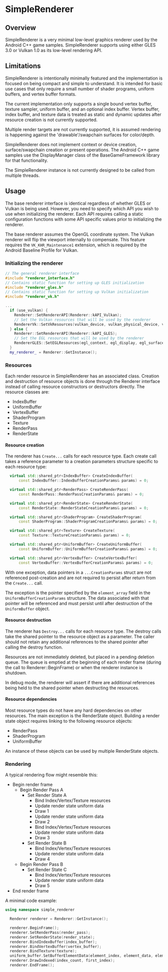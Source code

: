 # SimpleRenderer

## Overview

SimpleRenderer is a very minimal low-level graphics renderer used by the Android C++ game samples.
SimpleRenderer supports using either GLES 3.0 or Vulkan 1.0 as its low-level rendering API.

## Limitations

SimpleRenderer is intentionally minimally featured and the implementation is focused on being
compact and simple to understand. It is intended for basic use cases that only require a small
number of shader programs, uniform buffers, and vertex buffer formats.

The current implementation only supports a single bound vertex buffer, texture sampler,
uniform buffer, and an optional index buffer. Vertex buffer, index buffer, and texture data is
treated as static and dynamic updates after resource creation is not currently supported.

Multiple render targets are not currently supported, it is assumed rendering is happening against
the 'drawable'/swapchain surfaces for color/depth.

SimpleRenderer does not implement context or device creation, surface/swapchain creation or
present operations. The Android C++ game samples use the DisplayManager class of the
BaseGameFramework library for that functionality.

The SimpleRenderer instance is not currently designed to be called from multiple threads.

## Usage

The base renderer interface is identical regardless of whether GLES or Vulkan is
being used. However, you need to specify which API you wish to use when initializing the renderer.
Each API requires calling a static configuration functions with some API specific values prior
to initializing the renderer.

The base renderer assumes the OpenGL coordinate system. The Vulkan renderer will flip the viewport
internally to compensate. This feature requires the `VK_KHR_Maintenance1` extension, which is
required by the Android Baseline Profile for Vulkan.

### Initializing the renderer

```c++
// The general renderer interface
#include "renderer_interface.h"
// Contains static function for setting up GLES initialization
#include "renderer_gles.h"
// Contains static function for setting up Vulkan initialization
#include "renderer_vk.h"

...
  if (use_vulkan) {
    Renderer::SetRendererAPI(Renderer::kAPI_Vulkan);
    // Set the Vulkan resources that will be used by the renderer
    RendererVk::SetVkResources(vulkan_device, vulkan_physical_device, vulkan_instance);
  } else {
    Renderer::SetRendererAPI(Renderer::kAPI_GLES);
    // Set the EGL resources that will be used by the renderer
    RendererGLES::SetEGLResources(egl_context, egl_display, egl_surface);
  }
  my_renderer_ = Renderer::GetInstance();
```

### Resources

Each render resource in SimpleRenderer has an associated class. Creation and destruction of resource
objects is done through the Renderer interface instead of calling resource constructors or
destructors directly. The resource classes are:

* IndexBuffer
* UniformBuffer
* VertexBuffer
* ShaderProgram
* Texture
* RenderPass
* RenderState

#### Resource creation

The renderer has `Create...` calls for each resource type. Each create call takes a reference
parameter to a creation parameters structure specific to each resource type:

```c++
  virtual std::shared_ptr<IndexBuffer> CreateIndexBuffer(
      const IndexBuffer::IndexBufferCreationParams& params) = 0;

  virtual std::shared_ptr<RenderPass> CreateRenderPass(
      const RenderPass::RenderPassCreationParams& params) = 0;

  virtual std::shared_ptr<RenderState> CreateRenderState(
      const RenderState::RenderStateCreationParams& params) = 0;

  virtual std::shared_ptr<ShaderProgram> CreateShaderProgram(
      const ShaderProgram::ShaderProgramCreationParams& params) = 0;

  virtual std::shared_ptr<Texture> CreateTexture(
      const Texture::TextureCreationParams& params) = 0;

  virtual std::shared_ptr<UniformBuffer> CreateUniformBuffer(
      const UniformBuffer::UniformBufferCreationParams& params) = 0;

  virtual std::shared_ptr<VertexBuffer> CreateVertexBuffer(
      const VertexBuffer::VertexBufferCreationParams& params) = 0;
```

With one exception, data pointers in a `...CreationParams` struct are not referenced post-creation
and are not required to persist after return from the `Create...` call.

The exception is the pointer specified by the `element_array` field in the
`UniformBufferCreationParams` structure. The data associated with that pointer will be referenced
and must persist until after destruction of the `UniformBuffer` object.

#### Resource destruction

The renderer has `Destroy...` calls for each resource type. The destroy calls take the shared
pointer to the resource object as a parameter. The caller should not retain any additional
references to the shared pointer after calling the destroy function.

Resources are not immediately deleted, but placed in a pending deletion queue. The queue is emptied
at the beginning of each render frame (during the call to Renderer::BeginFrame) or when the
renderer instance is shutdown.

In debug mode, the renderer will assert if there are additional references being held to the
shared pointer when destructing the resources.

#### Resource dependencies

Most resource types do not have any hard dependencies on other resources. The main exception is
the RenderState object. Building a render state object requires linking to the following
resource objects:

* RenderPass
* ShaderProgram
* UniformBuffer

An instance of these objects can be used by multiple RenderState objects.

### Rendering

A typical rendering flow might resemble this:

* Begin render frame
    - Begin Render Pass A
        - Set Render State A
            - Bind Index/Vertex/Texture resources
            - Update render state uniform data
            - Draw 1
            - Update render state uniform data
            - Draw 2
            - Bind Index/Vertex/Texture resources
            - Update render state uniform data
            - Draw 3
        - Set Render State B
            - Bind Index/Vertex/Texture resources
            - Update render state uniform data
            - Draw 4
  - Begin Render Pass B
      - Set Render State C
        - Bind Index/Vertex/Texture resources
        - Update render state uniform data
        - Draw 5
* End render frame

A minimal code example:

```c++
using namespace simple_renderer

  Renderer renderer = Renderer::GetInstance();

  renderer.BeginFrame();
  renderer.SetRenderPass(render_pass);
  renderer.SetRenderState(render_state);
  renderer.BindIndexBuffer(index_buffer);
  renderer.BindVertexBuffer(vertex_buffer);
  renderer.BindTexture(texture);
  uniform_buffer.SetBufferElementData(element_index, element_data, element_size);
  renderer.DrawIndexed(index_count, first_index);
  renderer.EndFrame();
```